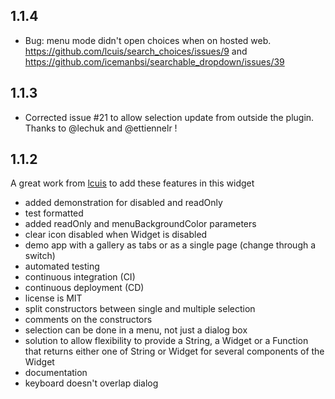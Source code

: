 ## 1.1.4

* Bug: menu mode didn't open choices when on hosted web. https://github.com/lcuis/search_choices/issues/9 and https://github.com/icemanbsi/searchable_dropdown/issues/39

## 1.1.3

* Corrected issue #21 to allow selection update from outside the plugin. Thanks to @lechuk and @ettiennelr !

## 1.1.2

A great work from [lcuis](https://github.com/lcuis) to add these features in this widget
* added demonstration for disabled and readOnly
* test formatted
* added readOnly and menuBackgroundColor parameters
* clear icon disabled when Widget is disabled
* demo app with a gallery as tabs or as a single page (change through a switch)
* automated testing
* continuous integration (CI)
* continuous deployment (CD)
* license is MIT
* split constructors between single and multiple selection
* comments on the constructors
* selection can be done in a menu, not just a dialog box
* solution to allow flexibility to provide a String, a Widget or a Function that returns either one of String or Widget for several components of the Widget
* documentation
* keyboard doesn't overlap dialog